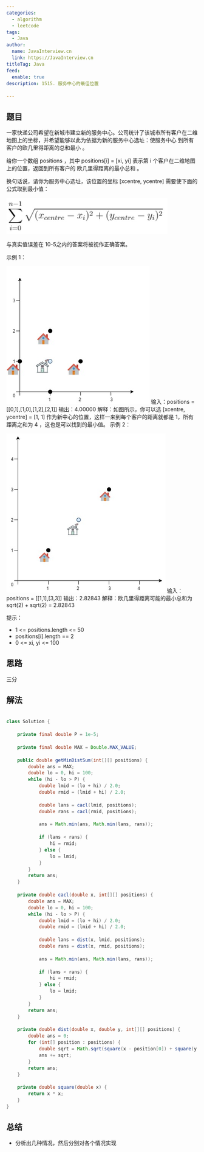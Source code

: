 ```yaml
---
categories:
  - algorithm
  - leetcode
tags:
  - Java
author: 
  name: JavaInterview.cn
  link: https://JavaInterview.cn
titleTag: Java
feed:
  enable: true
description: 1515. 服务中心的最佳位置

---
```


## 题目

一家快递公司希望在新城市建立新的服务中心。公司统计了该城市所有客户在二维地图上的坐标，并希望能够以此为依据为新的服务中心选址：使服务中心 到所有客户的欧几里得距离的总和最小 。

给你一个数组 positions ，其中 positions[i] = [xi, yi] 表示第 i 个客户在二维地图上的位置，返回到所有客户的 欧几里得距离的最小总和 。

换句话说，请你为服务中心选址，该位置的坐标 [xcentre, ycentre] 需要使下面的公式取到最小值：



![q4_edited.jpg](../../../media/pictures/leetcode/q4_edited.jpg)

与真实值误差在 10-5之内的答案将被视作正确答案。



示例 1：


![q4_e1.jpg](../../../media/pictures/leetcode/q4_e1.jpg)
    输入：positions = [[0,1],[1,0],[1,2],[2,1]]
    输出：4.00000
    解释：如图所示，你可以选 [xcentre, ycentre] = [1, 1] 作为新中心的位置，这样一来到每个客户的距离就都是 1，所有距离之和为 4 ，这也是可以找到的最小值。
示例 2：



![q4_e3.jpg](../../../media/pictures/leetcode/q4_e3.jpg)
    输入：positions = [[1,1],[3,3]]
    输出：2.82843
    解释：欧几里得距离可能的最小总和为 sqrt(2) + sqrt(2) = 2.82843


提示：

* 1 <= positions.length <= 50
* positions[i].length == 2
* 0 <= xi, yi <= 100

## 思路

三分

## 解法
```java

class Solution {

    private final double P = 1e-5;

    private final double MAX = Double.MAX_VALUE;

    public double getMinDistSum(int[][] positions) {
        double ans = MAX;
        double lo = 0, hi = 100;
        while (hi - lo > P) {
            double lmid = (lo + hi) / 2.0;
            double rmid = (lmid + hi) / 2.0;

            double lans = cacl(lmid, positions);
            double rans = cacl(rmid, positions);

            ans = Math.min(ans, Math.min(lans, rans));

            if (lans < rans) {
                hi = rmid;
            } else {
                lo = lmid;
            }
        }
        return ans;
    }

    private double cacl(double x, int[][] positions) {
        double ans = MAX;
        double lo = 0, hi = 100;
        while (hi - lo > P) {
            double lmid = (lo + hi) / 2.0;
            double rmid = (lmid + hi) / 2.0;

            double lans = dist(x, lmid, positions);
            double rans = dist(x, rmid, positions);

            ans = Math.min(ans, Math.min(lans, rans));

            if (lans < rans) {
                hi = rmid;
            } else {
                lo = lmid;
            }
        }
        return ans;
    }

    private double dist(double x, double y, int[][] positions) {
        double ans = 0;
        for (int[] position : positions) {
            double sqrt = Math.sqrt(square(x - position[0]) + square(y - position[1]));
            ans += sqrt;
        }
        return ans;
    }

    private double square(double x) {
        return x * x;
    }
}
```

## 总结

- 分析出几种情况，然后分别对各个情况实现 
